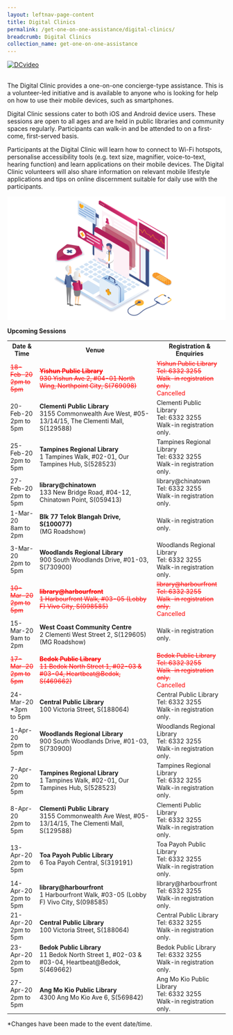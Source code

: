 ```yaml
---
layout: leftnav-page-content
title: Digital Clinics
permalink: /get-one-on-one-assistance/digital-clinics/
breadcrumb: Digital Clinics
collection_name: get-one-on-one-assistance
---
```


[![DCvideo](https://img.youtube.com/vi/2p2-mMrdo6s/maxresdefault.jpg)](https://www.youtube.com/watch?v=2p2-mMrdo6s?autoplay=1)

<br>The Digital Clinic provides a one-on-one concierge-type assistance. This is a volunteer-led initiative and is available to anyone who is looking for help on how to use their mobile devices, such as smartphones. 

Digital Clinic sessions cater to both iOS and Android device users. These sessions are open to all ages and are held in public libraries and community spaces regularly. Participants can walk-in and be attended to on a first-come, first-served basis. 

Participants at the Digital Clinic will learn how to connect to Wi-Fi hotspots, personalise accessibility tools (e.g. text size, magnifier, voice-to-text, hearing function) and learn applications on their mobile devices. The Digital Clinic volunteers will also share information on relevant mobile lifestyle applications and tips on online discernment suitable for daily use with the participants.<br>

![graphic](/images/home-page/digital-clinics-graphic.png) <br>

**Upcoming Sessions**
<br>

<table>
  <tr><th><b>Date & Time</b></th>
  <th><b>Venue</b></th>
  <th><b>Registration & Enquiries</b></th></tr>
<tr>  
  <td><span style="color:red;"><s>18-Feb-20<br>2pm to 5pm</s></span></td>
  <td><span style="color:red;"><s><b>Yishun Public Library</b><br>930 Yishun Ave 2, #04-01 North Wing, Northpoint City, S(769098)</s></span></td>
  <td><span style="color:red;"><s>Yishun Public Library<br>Tel: 6332 3255 <br>Walk-in registration only.</s> <br>Cancelled</span></td>
  </tr>
<tr>  
  <td>20-Feb-20<br>2pm to 5pm</td>
  <td><b>Clementi Public Library</b><br>3155 Commonwealth Ave West, #05-13/14/15, The Clementi Mall, S(129588)</td>
  <td>Clementi Public Library<br>Tel: 6332 3255 <br>Walk-in registration only.</td>
  </tr>
<tr>  
  <td>25-Feb-20<br>2pm to 5pm</td>
  <td><b>Tampines Regional Library</b><br>1 Tampines Walk, #02-01, Our Tampines Hub, S(528523)</td>
  <td>Tampines Regional Library<br>Tel: 6332 3255 <br>Walk-in registration only.</td>
  </tr>
<tr>  
  <td>27-Feb-20<br>2pm to 5pm</td>
  <td><b>library@chinatown</b><br>133 New Bridge Road, #04-12, Chinatown Point, S(059413)</td>
  <td>library@chinatown<br>Tel: 6332 3255 <br>Walk-in registration only.</td>
  </tr>
<tr>  
  <td>1-Mar-20<br>8am to 2pm</td>
  <td><b>Blk 77 Telok Blangah Drive, S(100077)</b><br>(MG Roadshow)</td>
  <td>Walk-in registration only.</td>
  </tr>
<tr>  
  <td>3-Mar-20<br>2pm to 5pm</td>
  <td><b>Woodlands Regional Library</b><br>900 South Woodlands Drive, #01-03, S(730900)</td>
  <td>Woodlands Regional Library<br>Tel: 6332 3255 <br>Walk-in registration only.</td>
  </tr>
<tr>  
  <td><span style="color:red;"><s>10-Mar-20<br>2pm to 5pm</s></span></td>
  <td><span style="color:red;"><s><b>library@harbourfront</b><br>1 Harbourfront Walk, #03-05 (Lobby F) Vivo City, S(098585)</s></span></td>
  <td><span style="color:red;"><s>library@harbourfront<br>Tel: 6332 3255 <br>Walk-in registration only.</s> <br>Cancelled</span></td>
  </tr>
<tr>  
  <td>15-Mar-20<br>9am to 2pm</td>
  <td><b>West Coast Community Centre</b><br>2 Clementi West Street 2, S(129605)<br>(MG Roadshow)</td>
  <td>Walk-in registration only.</td>
  </tr>
<tr>  
  <td><span style="color:red;"><s>17-Mar-20<br>2pm to 5pm</s></span></td>
  <td><span style="color:red;"><s><b>Bedok Public Library</b><br>11 Bedok North Street 1, #02-03 & #03-04, Heartbeat@Bedok, S(469662)</s></span></td>
  <td><span style="color:red;"><s>Bedok Public Library<br>Tel: 6332 3255 <br>Walk-in registration only.</s> <br>Cancelled</span></td>
  </tr>
<tr>  
  <td>24-Mar-20<br>*3pm to 5pm</td>
  <td><b>Central Public Library</b><br>100 Victoria Street, S(188064)</td>
  <td>Central Public Library<br>Tel: 6332 3255 <br>Walk-in registration only.</td>
  </tr>
<tr>  
  <td>1-Apr-20<br>2pm to 5pm</td>
  <td><b>Woodlands Regional Library</b><br>900 South Woodlands Drive, #01-03, S(730900)</td>
  <td>Woodlands Regional Library<br>Tel: 6332 3255 <br>Walk-in registration only.</td>
  </tr>
<tr>  
  <td>7-Apr-20<br>2pm to 5pm</td>
  <td><b>Tampines Regional Library</b><br>1 Tampines Walk, #02-01, Our Tampines Hub, S(528523)</td>
  <td>Tampines Regional Library<br>Tel: 6332 3255 <br>Walk-in registration only.</td>
  </tr>
<tr>  
  <td>8-Apr-20<br>2pm to 5pm</td>
  <td><b>Clementi Public Library</b><br>3155 Commonwealth Ave West, #05-13/14/15, The Clementi Mall, S(129588)</td>
  <td>Clementi Public Library<br>Tel: 6332 3255 <br>Walk-in registration only.</td>
  </tr>
<tr>  
  <td>13-Apr-20<br>2pm to 5pm</td>
  <td><b>Toa Payoh Public Library</b><br>6 Toa Payoh Central, S(319191)</td>
  <td>Toa Payoh Public Library<br>Tel: 6332 3255 <br>Walk-in registration only.</td>
  </tr>
<tr>  
  <td>14-Apr-20<br>2pm to 5pm</td>
  <td><b>library@harbourfront</b><br>1 Harbourfront Walk, #03-05 (Lobby F) Vivo City, S(098585)</td>
  <td>library@harbourfront<br>Tel: 6332 3255 <br>Walk-in registration only.</td>
  </tr>
<tr>  
  <td>21-Apr-20<br>2pm to 5pm</td>
  <td><b>Central Public Library</b><br>100 Victoria Street, S(188064)</td>
  <td>Central Public Library<br>Tel: 6332 3255 <br>Walk-in registration only.</td>
  </tr>
<tr>  
  <td>23-Apr-20<br>2pm to 5pm</td>
  <td><b>Bedok Public Library</b><br>11 Bedok North Street 1, #02-03 & #03-04, Heartbeat@Bedok, S(469662)</td>
  <td>Bedok Public Library<br>Tel: 6332 3255 <br>Walk-in registration only.</td>
  </tr>
  <tr>  
<td>27-Apr-20<br>2pm to 5pm</td>
  <td><b>Ang Mo Kio Public Library</b><br>4300 Ang Mo Kio Ave 6, S(569842)</td>
  <td>Ang Mo Kio Public Library<br>Tel: 6332 3255 <br>Walk-in registration only.</td>
  </tr>
</table>


*Changes have been made to the event date/time.






